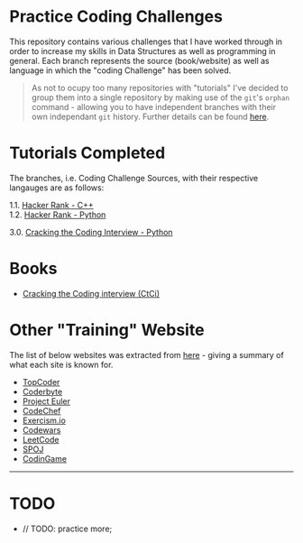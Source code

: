 # Practice Coding Challenges

This repository contains various challenges that I have worked through in order to increase my skills in Data Structures as well as programming in general. 
Each branch represents the source (book/website) as well as language in which the "coding Challenge" has been solved. 

> As not to ocupy too many repositories with "tutorials" I've decided to group them into a single repository by making use of the `git`'s `orphan` command - allowing you to have independent branches with their own independant `git` history. Further details can be found [here](https://gist.github.com/BenWolfaardt/50905fa3e10d73b3622a3148afffed09).

# Tutorials Completed

The branches, i.e. Coding Challenge Sources, with their respective langauges are as follows:  

1.1. [Hacker Rank - C++](https://github.com/BenWolfaardt/Coding_Challenge_Websites/tree/01-Hacker_Rank-C+%2B)  
1.2. [Hacker Rank - Python](https://github.com/BenWolfaardt/Practice_Coding_Challenges/tree/01-Hacker_Rank-Python)  
<!-- 2.0. [LeetCode - Go](https://github.com/BenWolfaardt/Coding_Challenge_Websites/tree/02-LeetCode-Go)   -->
3.0. [Cracking the Coding Interview - Python](https://github.com/BenWolfaardt/Practice_Coding_Challenges/tree/03-CtCi-Python)
<!--4. [TestDome - Python](https://www.testdome.com/)
5. []()
6. []()
7. []()
8. []()
9. []()
10. []() -->

# Books

* [Cracking the Coding interview (CtCi)](https://www.crackingthecodinginterview.com/)

# Other "Training" Website

The list of below websites was extracted from [here](https://www.freecodecamp.org/news/the-10-most-popular-coding-challenge-websites-of-2016-fb8a5672d22f/) - giving a summary of what each site is known for.

* [TopCoder](https://www.topcoder.com/challenges/?pageIndex=1)
* [Coderbyte](https://www.coderbyte.com/)
* [Project Euler](https://projecteuler.net/)
* [CodeChef](https://www.codechef.com/)
* [Exercism.io](https://exercism.io/)
* [Codewars](https://www.codewars.com/)
* [LeetCode](https://leetcode.com/)
* [SPOJ](http://www.spoj.com/)
* [CodinGame](https://www.codingame.com/)

---

# TODO

* // TODO: practice more;  
